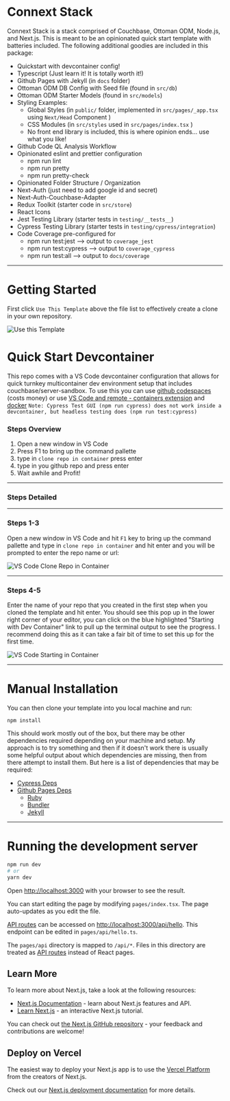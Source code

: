 # Connext Stack

Connext Stack is a stack comprised of Couchbase, Ottoman ODM, Node.js, and Next.js.
This is meant to be an opinionated quick start template with batteries included.
The following additional goodies are included in this package:

- Quickstart with devcontainer config!
- Typescript (Just learn it! It is totally worth it!)
- Github Pages with Jekyll (in `docs` folder)
- Ottoman ODM DB Config with Seed file (found in `src/db`)
- Ottoman ODM Starter Models (found in `src/models`)
- Styling Examples:
    - Global Styles (in `public/` folder, implemented in `src/pages/_app.tsx` using `Next/Head` Component )
    - CSS Modules (in `src/styles` used in `src/pages/index.tsx` )
    - No front end library is included, this is where opinion ends... use what you like!
- Github Code QL Analysis Workflow
- Opinionated eslint and prettier configuration
    - npm run lint
    - npm run pretty
    - npm run pretty-check
- Opinionated Folder Structure / Organization
- Next-Auth (just need to add google id and secret)
- Next-Auth-Couchbase-Adapter
- Redux Toolkit (starter code in `src/store`)
- React Icons
- Jest Testing Library (starter tests in `testing/__tests__`)
- Cypress Testing Library (starter tests in `testing/cypress/integration`)
- Code Coverage pre-configured for
    - npm run test:jest --> output to `coverage_jest`
    - npm run test:cypress --> output to `coverage_cypress`
    - npm run test:all --> output to `docs/coverage`

---

# Getting Started

First click `Use This Template` above the file list to effectively create a clone in your own repository.

![Use this Template](https://docs.github.com/assets/images/help/repository/use-this-template-button.png)

# Quick Start Devcontainer

This repo comes with a VS Code devcontainer configuration that allows for quick turnkey multicontainer dev environment setup that includes couchbase/server-sandbox.  To use this you can use [github codespaces](https://docs.github.com/en/codespaces) (costs money) or use [VS Code and remote - containers extension](https://code.visualstudio.com/docs/remote/containers) and [docker](https://docs.docker.com/get-docker/) `Note: Cypress Test GUI (npm run cypress) does not work inside a devcontainer, but headless testing does (npm run test:cypress)`

### Steps Overview
1. Open a new window in VS Code
2. Press F1 to bring up the command pallette
3. type in `clone repo in container` press enter
4. type in you github repo and press enter
5. Wait awhile and Profit!
---
### Steps Detailed
---
### Steps 1-3

Open a new window in VS Code and hit `F1` key to bring up the command pallette and type in `clone repo in container` and hit enter and you will be prompted to enter the repo name or url:


![VS Code Clone Repo in Container](https://code.visualstudio.com/assets/docs/remote/containers/vscode-remote-try-node.png)

---
### Steps 4-5

Enter the name of your repo that you created in the first step when you cloned the template and hit enter.  You should see this pop up in the lower right corner of your editor, you can click on the blue highlighted "Starting with Dev Container" link to pull up the terminal output to see the progress.  I recommend doing this as it can take a fair bit of time to set this up for the first time.

![VS Code Starting in Container](https://code.visualstudio.com/assets/docs/remote/containers/dev-container-progress.png)


---
# Manual Installation

You can then clone your template into you local machine and run:
```
npm install
```

This should work mostly out of the box, but there may be other dependencies required depending on your machine and setup.  My approach is to try something and then if it doesn't work there is usually some helpful output about which dependencies are missing, then from there attempt to install them.  But here is a list of dependencies that may be required:

- [Cypress Deps](https://docs.cypress.io/guides/getting-started/installing-cypress#System-requirements)
- [Github Pages Deps](https://docs.github.com/en/pages/setting-up-a-github-pages-site-with-jekyll)
    - [Ruby](https://www.ruby-lang.org/en/documentation/installation/)
    - [Bundler](https://bundler.io/)
    - [Jekyll](https://jekyllrb.com/)
    
---
# Running the development server

```bash
npm run dev
# or
yarn dev
```

Open [http://localhost:3000](http://localhost:3000) with your browser to see the result.

You can start editing the page by modifying `pages/index.tsx`. The page auto-updates as you edit the file.

[API routes](https://nextjs.org/docs/api-routes/introduction) can be accessed on [http://localhost:3000/api/hello](http://localhost:3000/api/hello). This endpoint can be edited in `pages/api/hello.ts`.

The `pages/api` directory is mapped to `/api/*`. Files in this directory are treated as [API routes](https://nextjs.org/docs/api-routes/introduction) instead of React pages.

## Learn More

To learn more about Next.js, take a look at the following resources:

- [Next.js Documentation](https://nextjs.org/docs) - learn about Next.js features and API.
- [Learn Next.js](https://nextjs.org/learn) - an interactive Next.js tutorial.

You can check out [the Next.js GitHub repository](https://github.com/vercel/next.js/) - your feedback and contributions are welcome!

## Deploy on Vercel

The easiest way to deploy your Next.js app is to use the [Vercel Platform](https://vercel.com/new?utm_medium=default-template&filter=next.js&utm_source=create-next-app&utm_campaign=create-next-app-readme) from the creators of Next.js.

Check out our [Next.js deployment documentation](https://nextjs.org/docs/deployment) for more details.
